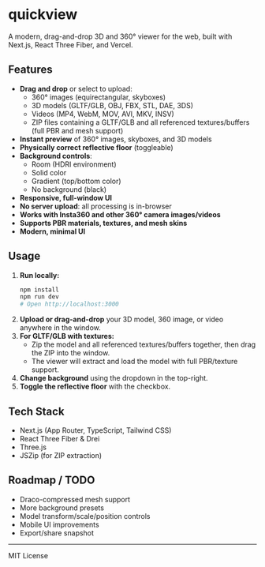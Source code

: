# quickview

A modern, drag-and-drop 3D and 360° viewer for the web, built with Next.js, React Three Fiber, and Vercel.

## Features

- **Drag and drop** or select to upload:
  - 360° images (equirectangular, skyboxes)
  - 3D models (GLTF/GLB, OBJ, FBX, STL, DAE, 3DS)
  - Videos (MP4, WebM, MOV, AVI, MKV, INSV)
  - ZIP files containing a GLTF/GLB and all referenced textures/buffers (full PBR and mesh support)
- **Instant preview** of 360° images, skyboxes, and 3D models
- **Physically correct reflective floor** (toggleable)
- **Background controls**:
  - Room (HDRI environment)
  - Solid color
  - Gradient (top/bottom color)
  - No background (black)
- **Responsive, full-window UI**
- **No server upload**: all processing is in-browser
- **Works with Insta360 and other 360° camera images/videos**
- **Supports PBR materials, textures, and mesh skins**
- **Modern, minimal UI**

## Usage

1. **Run locally:**
   ```bash
   npm install
   npm run dev
   # Open http://localhost:3000
   ```
2. **Upload or drag-and-drop** your 3D model, 360 image, or video anywhere in the window.
3. **For GLTF/GLB with textures:**
   - Zip the model and all referenced textures/buffers together, then drag the ZIP into the window.
   - The viewer will extract and load the model with full PBR/texture support.
4. **Change background** using the dropdown in the top-right.
5. **Toggle the reflective floor** with the checkbox.

## Tech Stack
- Next.js (App Router, TypeScript, Tailwind CSS)
- React Three Fiber & Drei
- Three.js
- JSZip (for ZIP extraction)

## Roadmap / TODO
- Draco-compressed mesh support
- More background presets
- Model transform/scale/position controls
- Mobile UI improvements
- Export/share snapshot

---

MIT License
